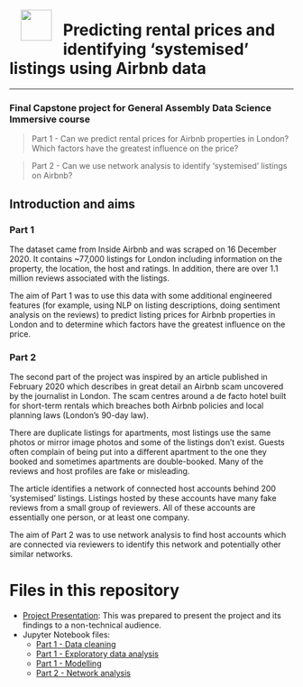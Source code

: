 <img src="http://imgur.com/1ZcRyrc.png" style="float: left; margin: 20px; height: 55px">

# Predicting rental prices and identifying ‘systemised’ listings using Airbnb data

<hr>

### Final Capstone project for General Assembly Data Science Immersive course

> Part 1 - Can we predict rental prices for Airbnb properties in London? Which factors have the greatest influence on the price?   

> Part 2 - Can we use network analysis to identify ‘systemised’ listings on Airbnb?

## Introduction and aims

### Part 1
The dataset came from Inside Airbnb and was scraped on 16 December 2020. It contains ~77,000 listings for London including information on the property, the location, the host and ratings. In addition, there are over 1.1 million reviews associated with the listings.

The aim of Part 1 was to use this data with some additional engineered features (for example, using NLP on listing descriptions, doing sentiment analysis on the reviews) to predict listing prices for Airbnb properties in London and to determine which factors have the greatest influence on the price.

### Part 2
The second part of the project was inspired by an article published in February 2020 which describes in great detail an Airbnb scam uncovered by the journalist in London. The scam centres around a de facto hotel built for short-term rentals which breaches both Airbnb policies and local planning laws (London’s 90-day law).

There are duplicate listings for apartments, most listings use the same photos or mirror image photos and some of the listings don’t exist. Guests often complain of being put into a different apartment to the one they booked and sometimes apartments are double-booked. Many of the reviews and host profiles are fake or misleading.

The article identifies a network of connected host accounts behind 200 ‘systemised’ listings. Listings hosted by these accounts have many fake reviews from a small group of reviewers. All of these accounts are essentially one person, or at least one company.

The aim of Part 2 was to use network analysis to find host accounts which are connected via reviewers to identify this network and potentially other similar networks.

# Files in this repository
- [Project Presentation](Capstone_Project_Presentation.pdf): This was prepared to present the project and its findings to a non-technical audience.
- Jupyter Notebook files:
  - [Part 1 - Data cleaning](part-1/data-cleaning/)
  - [Part 1 - Exploratory data analysis](part-1/EDA/)
  - [Part 1 - Modelling](part-1/modelling/)
  - [Part 2 - Network analysis](part-2/)
